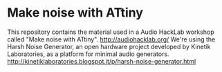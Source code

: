 # Make noise with ATtiny

This repository contains the material used in a Audio HackLab workshop called "Make noise with ATtiny".
http://audiohacklab.org/
We're using the Harsh Noise Generator, an open hardware project developed by Kinetik Laboratories, as a platform for minimal audio generators.
http://kinetiklaboratories.blogspot.it/p/harsh-noise-generator.html
